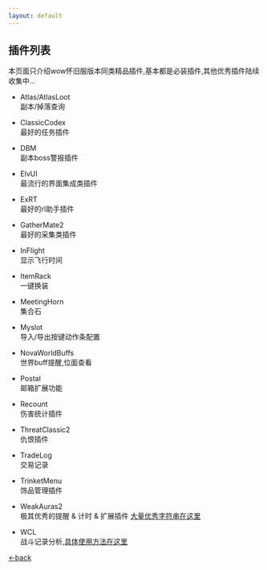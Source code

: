 ```yaml
---
layout: default
---
```


## 插件列表

本页面只介绍wow怀旧服版本同类精品插件,基本都是必装插件,其他优秀插件陆续收集中...

- Atlas/AtlasLoot   
副本/掉落查询
- ClassicCodex  
最好的任务插件
- DBM     
副本boss警报插件  
- ElvUI   
最流行的界面集成类插件
- ExRT  
最好的rl助手插件
- GatherMate2   
最好的采集类插件
- InFlight  
显示飞行时间
- ItemRack  
一键换装
- MeetingHorn   
集合石
- Myslot  
导入/导出按键动作条配置
- NovaWorldBuffs  
世界buff提醒,位面查看
- Postal  
邮箱扩展功能
- Recount   
伤害统计插件
- ThreatClassic2  
仇恨插件
- TradeLog  
交易记录
- TrinketMenu   
饰品管理插件

- WeakAuras2  
极其优秀的提醒 & 计时 & 扩展插件 [大量优秀字符串在这里](https://wago.io/classic-weakauras) 

- WCL   
战斗记录分析,[具体使用方法在这里](https://cn.classic.warcraftlogs.com/)

[←back](./)
